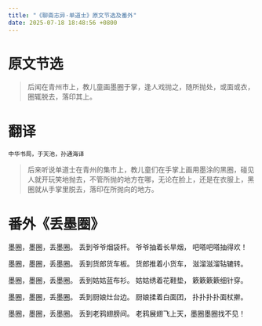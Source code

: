```yaml
---
title: "《聊斋志异·单道士》原文节选及番外"
date: 2025-07-18 18:48:56 +0800
---
```


# 原文节选

> 后闻在青州市上，教儿童画墨圈于掌，逢人戏抛之，随所抛处，或面或衣，圈辄脱去，落印其上。

# 翻译

```
中华书局，于天池，孙通海译
```

> 后来听说单道士在青州的集市上，教儿童们在手掌上画用墨涂的黑圈，碰见人就开玩笑地抛去，不管所抛的地方在哪，无论在脸上，还是在衣服上，黑圈就从手掌里脱去，落印在所抛向的地方。

# 番外《丢墨圈》

墨圈，墨圈，丢墨圈。
丢到爷爷烟袋杆。
爷爷抽着长旱烟，
吧嗒吧嗒抽得欢！

墨圈，墨圈，丢墨圈。
丢到货郎货车板。
货郎推着小货车，
滋溜滋溜轱辘转。

墨圈，墨圈，丢墨圈。
丢到姑姑蓝布衫。
姑姑绣着花鞋垫，
簌簌簌簌细针穿。

墨圈，墨圈，丢墨圈。
丢到厨娘灶台边。
厨娘揉着白面团，
扑扑扑扑面杖擀。

墨圈，墨圈，丢墨圈。​
丢到老鸦翅膀间。​
老鸦展翅飞上天，​
墨圈墨圈找不见！